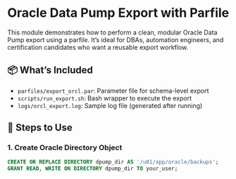 # Oracle Data Pump Export with Parfile

This module demonstrates how to perform a clean, modular Oracle Data Pump export using a parfile. It’s ideal for DBAs, automation engineers, and certification candidates who want a reusable export workflow.

## 📦 What’s Included

- `parfiles/export_orcl.par`: Parameter file for schema-level export
- `scripts/run_export.sh`: Bash wrapper to execute the export
- `logs/orcl_export.log`: Sample log file (generated after running)

## 🧩 Steps to Use

### 1. Create Oracle Directory Object

```sql
CREATE OR REPLACE DIRECTORY dpump_dir AS '/u01/app/oracle/backups';
GRANT READ, WRITE ON DIRECTORY dpump_dir TO your_user;

